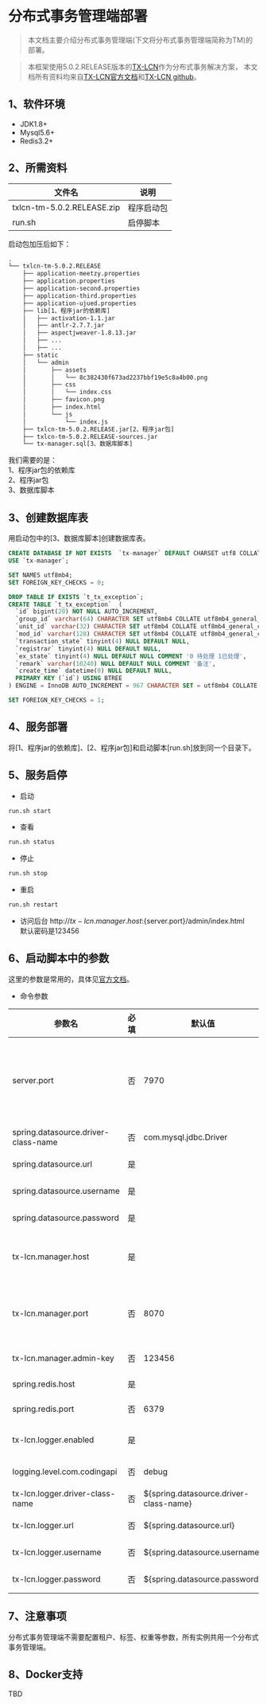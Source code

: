 # 分布式事务管理端部署

> 本文档主要介绍分布式事务管理端(下文将分布式事务管理端简称为TM)的部署。

> 本框架使用5.0.2.RELEASE版本的[TX-LCN](https://www.txlcn.org/zh-cn/)作为分布式事务解决方案， 
本文档所有资料均来自[TX-LCN官方文档](https://www.txlcn.org/zh-cn/docs/preface.html)和[TX-LCN github](https://github.com/codingapi/tx-lcn)。

## 1、软件环境

* JDK1.8+
* Mysql5.6+
* Redis3.2+

## 2、所需资料

| 文件名                     | 说明       |
| -------------------------- | ---------- |
| txlcn-tm-5.0.2.RELEASE.zip | 程序启动包 |
| run.sh                     | 启停脚本   |

启动包加压后如下：
```html
.
└── txlcn-tm-5.0.2.RELEASE
    ├── application-meetzy.properties
    ├── application.properties
    ├── application-second.properties
    ├── application-third.properties
    ├── application-ujued.properties
    ├── lib[1、程序jar的依赖库]
    │   ├── activation-1.1.jar
    │   ├── antlr-2.7.7.jar
    │   ├── aspectjweaver-1.8.13.jar
    │   ├── ...
    │   ├── ...
    ├── static
    │   └── admin
    │       ├── assets
    │       │   └── 8c382430f673ad2237bbf19e5c8a4b00.png
    │       ├── css
    │       │   └── index.css
    │       ├── favicon.png
    │       ├── index.html
    │       └── js
    │           └── index.js
    ├── txlcn-tm-5.0.2.RELEASE.jar[2、程序jar包]   
    ├── txlcn-tm-5.0.2.RELEASE-sources.jar
    └── tx-manager.sql[3、数据库脚本]
```
我们需要的是：<br>
1、程序jar包的依赖库<br>
2、程序jar包<br>
3、数据库脚本<br>

## 3、创建数据库表

用启动包中的[3、数据库脚本]创建数据库表。
```sql
CREATE DATABASE IF NOT EXISTS  `tx-manager` DEFAULT CHARSET utf8 COLLATE utf8_general_ci;
USE `tx-manager`;

SET NAMES utf8mb4;
SET FOREIGN_KEY_CHECKS = 0;

DROP TABLE IF EXISTS `t_tx_exception`;
CREATE TABLE `t_tx_exception`  (
  `id` bigint(20) NOT NULL AUTO_INCREMENT,
  `group_id` varchar(64) CHARACTER SET utf8mb4 COLLATE utf8mb4_general_ci NULL DEFAULT NULL,
  `unit_id` varchar(32) CHARACTER SET utf8mb4 COLLATE utf8mb4_general_ci NULL DEFAULT NULL,
  `mod_id` varchar(128) CHARACTER SET utf8mb4 COLLATE utf8mb4_general_ci NULL DEFAULT NULL,
  `transaction_state` tinyint(4) NULL DEFAULT NULL,
  `registrar` tinyint(4) NULL DEFAULT NULL,
  `ex_state` tinyint(4) NULL DEFAULT NULL COMMENT '0 待处理 1已处理',
  `remark` varchar(10240) NULL DEFAULT NULL COMMENT '备注',
  `create_time` datetime(0) NULL DEFAULT NULL,
  PRIMARY KEY (`id`) USING BTREE
) ENGINE = InnoDB AUTO_INCREMENT = 967 CHARACTER SET = utf8mb4 COLLATE = utf8mb4_general_ci ROW_FORMAT = Dynamic;

SET FOREIGN_KEY_CHECKS = 1;
```

## 4、服务部署

将[1、程序jar的依赖库]、[2、程序jar包]和启动脚本[run.sh]放到同一个目录下。

## 5、服务启停


* 启动

```bash
run.sh start
```

* 查看

```bash
run.sh status
```

* 停止

```bash
run.sh stop
```

* 重启

```bash
run.sh restart
```

* 访问后台
http://${tx-lcn.manager.host}:${server.port}/admin/index.html<br>
默认密码是123456

## 6、启动脚本中的参数
这里的参数是常用的，具体见[官方文档](https://www.txlcn.org/zh-cn/docs/setting/manager.html)。

* 命令参数

| 参数名      | 必填 | 默认值 | 说明                                                         |
| ----------| ---- | ------ | ------------------------------------------------------------ |
|server.port|   否|  7970|   TM监听Socket端口Http端口，用来访问事务管理系统后台的。|
|spring.datasource.driver-class-name|   否|com.mysql.jdbc.Driver|数据库驱动|
|spring.datasource.url|   是|    |数据库连接url|
|spring.datasource.username|   是|    |数据库用户名|
|spring.datasource.password|   是|    |数据库密码|
|tx-lcn.manager.host|   是|    |TM监听ip，配置成服务器ip即可|
|tx-lcn.manager.port|   否|  8070|TM监听Socket端口，即TC连接请求端口|
|tx-lcn.manager.admin-key|   否|  123456|TM后台登陆密码|
|spring.redis.host|   是|  |redis服务ip|
|spring.redis.port|   否|  6379|redis服务port|
|tx-lcn.logger.enabled|   是|  |是否开启日志，true/false|
|logging.level.com.codingapi|   否|  debug|日志打印级别|
|tx-lcn.logger.driver-class-name|   否|${spring.datasource.driver-class-name}|日志数据库驱动|
|tx-lcn.logger.url|   否|${spring.datasource.url}|日志数据库连接url|
|tx-lcn.logger.username|   否|${spring.datasource.username}|日志数据库用户名|
|tx-lcn.logger.password|   否|${spring.datasource.password}|日志数据库密码|

## 7、注意事项
分布式事务管理端不需要配置租户、标签、权重等参数，所有实例共用一个分布式事务管理端。

## 8、Docker支持

TBD
